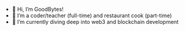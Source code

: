 - 👋 Hi, I’m GoodBytes!
- 👀 I’m a coder/teacher (full-time) and restaurant cook (part-time)
- 🌱 I’m currently diving deep into web3 and blockchain development
